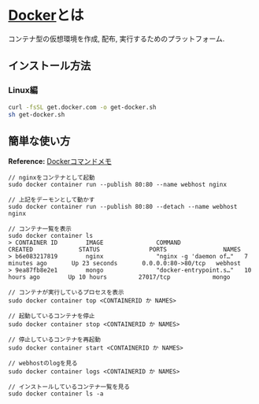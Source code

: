 # [Docker](https://www.docker.com)とは
コンテナ型の仮想環境を作成, 配布, 実行するためのプラットフォーム.

## インストール方法
### Linux編
```bash
curl -fsSL get.docker.com -o get-docker.sh
sh get-docker.sh
```

## 簡単な使い方
**Reference:** [Dockerコマンドメモ](https://qiita.com/curseoff/items/a9e64ad01d673abb6866)

```
// nginxをコンテナとして起動
sudo docker container run --publish 80:80 --name webhost nginx

// 上記をデーモンとして動かす
sudo docker container run --publish 80:80 --detach --name webhost nginx

// コンテナ一覧を表示
sudo docker container ls
> CONTAINER ID        IMAGE               COMMAND                  CREATED             STATUS              PORTS                NAMES
> b6e083217819        nginx               "nginx -g 'daemon of…"   7 minutes ago       Up 23 seconds       0.0.0.0:80->80/tcp   webhost
> 9ea87fb8e2e1        mongo               "docker-entrypoint.s…"   10 hours ago        Up 10 hours         27017/tcp            mongo

// コンテナが実行しているプロセスを表示
sudo docker container top <CONTAINERID か NAMES>

// 起動しているコンテナを停止
sudo docker container stop <CONTAINERID か NAMES>

// 停止しているコンテナを再起動
sudo docker container start <CONTAINERID か NAMES>

// webhostのlogを見る
sudo docker container logs <CONTAINERID か NAMES>

// インストールしているコンテナ一覧を見る
sudo docker container ls -a
```
